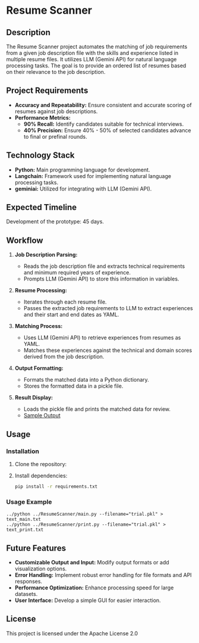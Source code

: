 # Resume Scanner

## Description

The Resume Scanner project automates the matching of job requirements from a given job description file with the skills and experience listed in multiple resume files. It utilizes LLM (Gemini API) for natural language processing tasks. The goal is to provide an ordered list of resumes based on their relevance to the job description.

## Project Requirements

- **Accuracy and Repeatability:** Ensure consistent and accurate scoring of resumes against job descriptions.
- **Performance Metrics:**
  - **90% Recall:** Identify candidates suitable for technical interviews.
  - **40% Precision:** Ensure 40% - 50% of selected candidates advance to final or prefinal rounds.

## Technology Stack

- **Python:** Main programming language for development.
- **Langchain:** Framework used for implementing natural language processing tasks.
- **geminiai:** Utilized for integrating with LLM (Gemini API).

## Expected Timeline

Development of the prototype: 45 days.

## Workflow

1. **Job Description Parsing:**
   - Reads the job description file and extracts technical requirements and minimum required years of experience.
   - Prompts LLM (Gemini API) to store this information in variables.

2. **Resume Processing:**
   - Iterates through each resume file.
   - Passes the extracted job requirements to LLM to extract experiences and their start and end dates as YAML.

3. **Matching Process:**
   - Uses LLM (Gemini API) to retrieve experiences from resumes as YAML.
   - Matches these experiences against the technical and domain scores derived from the job description.

4. **Output Formatting:**
   - Formats the matched data into a Python dictionary.
   - Stores the formatted data in a pickle file.

5. **Result Display:**
   - Loads the pickle file and prints the matched data for review.
   - [Sample Output](sample_op.txt)

## Usage

### Installation

1. Clone the repository:

2. Install dependencies:
   ```bash
   pip install -r requirements.txt
   ```

### Usage Example

```shell
../python ../ResumeScanner/main.py --filename="trial.pkl" > text_main.txt
../python ../ResumeScanner/print.py --filename="trial.pkl" > text_print.txt
```

## Future Features

- **Customizable Output and Input:** Modify output formats or add visualization options.
- **Error Handling:** Implement robust error handling for file formats and API responses.
- **Performance Optimization:** Enhance processing speed for large datasets.
- **User Interface:** Develop a simple GUI for easier interaction.

## License

This project is licensed under the Apache License 2.0
